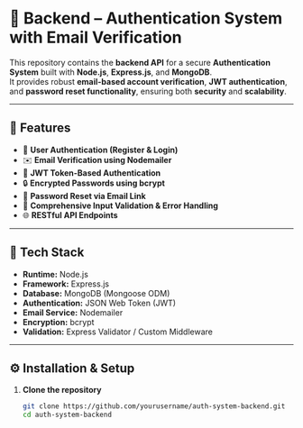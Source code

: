 # 🧠 Backend – Authentication System with Email Verification

This repository contains the **backend API** for a secure **Authentication System** built with **Node.js**, **Express.js**, and **MongoDB**.  
It provides robust **email-based account verification**, **JWT authentication**, and **password reset functionality**, ensuring both **security** and **scalability**.

---

## 🚀 Features

- 🔐 **User Authentication (Register & Login)**  
- ✉️ **Email Verification using Nodemailer**  
- 🔑 **JWT Token-Based Authentication**  
- 🔒 **Encrypted Passwords using bcrypt**  
- 🔁 **Password Reset via Email Link**  
- 🧩 **Comprehensive Input Validation & Error Handling**  
- 🌐 **RESTful API Endpoints**

---

## 🧰 Tech Stack

- **Runtime:** Node.js  
- **Framework:** Express.js  
- **Database:** MongoDB (Mongoose ODM)  
- **Authentication:** JSON Web Token (JWT)  
- **Email Service:** Nodemailer  
- **Encryption:** bcrypt  
- **Validation:** Express Validator / Custom Middleware  

---

## ⚙️ Installation & Setup

1. **Clone the repository**
   ```bash
   git clone https://github.com/yourusername/auth-system-backend.git
   cd auth-system-backend
